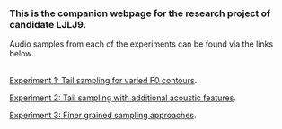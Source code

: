 <!-- home page -->
### This is the companion webpage for the research project of candidate **LJLJ9**.
Audio samples from each of the experiments can be found via the links below.
<br><br>

[Experiment 1: Tail sampling for varied F0 contours](https://ljlj9.github.io/mscproject/experiment_1.html).
<br>

[Experiment 2: Tail sampling with additional acoustic features](https://ljlj9.github.io/mscproject/experiment_2.html).
<br>

[Experiment 3: Finer grained sampling approaches](https://ljlj9.github.io/mscproject/experiment_3.html).
